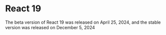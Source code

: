 # React 19
The beta version of React 19 was released on April 25, 2024, and the stable version was released on December 5, 2024